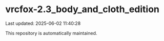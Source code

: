 # vrcfox-2.3_body_and_cloth_edition

Last updated: 2025-06-02 11:40:28

This repository is automatically maintained.
